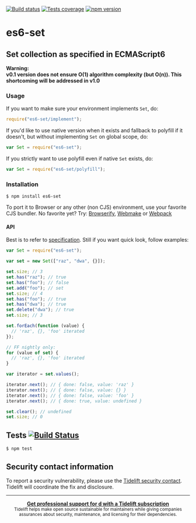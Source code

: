 [![Build status][build-image]][build-url]
[![Tests coverage][cov-image]][cov-url]
[![npm version][npm-image]][npm-url]

# es6-set

## Set collection as specified in ECMAScript6

**Warning:  
v0.1 version does not ensure O(1) algorithm complexity (but O(n)). This shortcoming will be addressed in v1.0**

### Usage

If you want to make sure your environment implements `Set`, do:

```javascript
require("es6-set/implement");
```

If you'd like to use native version when it exists and fallback to polyfill if it doesn't, but without implementing `Set` on global scope, do:

```javascript
var Set = require("es6-set");
```

If you strictly want to use polyfill even if native `Set` exists, do:

```javascript
var Set = require("es6-set/polyfill");
```

### Installation

    $ npm install es6-set

To port it to Browser or any other (non CJS) environment, use your favorite CJS bundler. No favorite yet? Try: [Browserify](http://browserify.org/), [Webmake](https://github.com/medikoo/modules-webmake) or [Webpack](http://webpack.github.io/)

#### API

Best is to refer to [specification](http://people.mozilla.org/~jorendorff/es6-draft.html#sec-set-objects). Still if you want quick look, follow examples:

```javascript
var Set = require("es6-set");

var set = new Set(["raz", "dwa", {}]);

set.size; // 3
set.has("raz"); // true
set.has("foo"); // false
set.add("foo"); // set
set.size; // 4
set.has("foo"); // true
set.has("dwa"); // true
set.delete("dwa"); // true
set.size; // 3

set.forEach(function (value) {
  // 'raz', {}, 'foo' iterated
});

// FF nightly only:
for (value of set) {
  // 'raz', {}, 'foo' iterated
}

var iterator = set.values();

iterator.next(); // { done: false, value: 'raz' }
iterator.next(); // { done: false, value: {} }
iterator.next(); // { done: false, value: 'foo' }
iterator.next(); // { done: true, value: undefined }

set.clear(); // undefined
set.size; // 0
```

## Tests [![Build Status](https://travis-ci.org/medikoo/es6-set.png)](https://travis-ci.org/medikoo/es6-set)

    $ npm test

## Security contact information

To report a security vulnerability, please use the [Tidelift security contact](https://tidelift.com/security). Tidelift will coordinate the fix and disclosure.

---

<div align="center">
	<b>
		<a href="https://tidelift.com/subscription/pkg/npm-es6-set?utm_source=npm-es6-set&utm_medium=referral&utm_campaign=readme">Get professional support for d with a Tidelift subscription</a>
	</b>
	<br>
	<sub>
		Tidelift helps make open source sustainable for maintainers while giving companies<br>assurances about security, maintenance, and licensing for their dependencies.
	</sub>
</div>

[build-image]: https://github.com/medikoo/es6-set/workflows/Integrate/badge.svg
[build-url]: https://github.com/medikoo/es6-set/actions?query=workflow%3AIntegrate
[cov-image]: https://img.shields.io/codecov/c/github/medikoo/es6-set.svg
[cov-url]: https://codecov.io/gh/medikoo/es6-set
[npm-image]: https://img.shields.io/npm/v/es6-set.svg
[npm-url]: https://www.npmjs.com/package/es6-set
